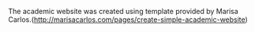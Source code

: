 The academic website was created using template provided by Marisa Carlos.(http://marisacarlos.com/pages/create-simple-academic-website)
